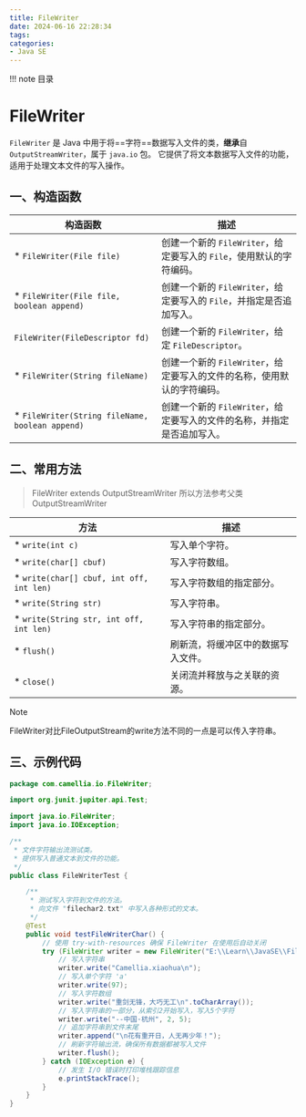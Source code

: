 ```yaml
---
title: FileWriter
date: 2024-06-16 22:28:34
tags:
categories:
- Java SE
---
```


!!! note 目录
<!-- toc -->

# FileWriter

`FileWriter` 是 Java 中用于将==字符==数据写入文件的类，**继承**自 `OutputStreamWriter`，属于 `java.io` 包。
它提供了将文本数据写入文件的功能，适用于处理文本文件的写入操作。

## 一、构造函数

| 构造函数                                            | 描述                                           |
|-------------------------------------------------|----------------------------------------------|
| * `FileWriter(File file)`                       | 创建一个新的 `FileWriter`，给定要写入的 `File`，使用默认的字符编码。 |
| * `FileWriter(File file, boolean append)`       | 创建一个新的 `FileWriter`，给定要写入的 `File`，并指定是否追加写入。 |
| `FileWriter(FileDescriptor fd)`                 | 创建一个新的 `FileWriter`，给定 `FileDescriptor`。     |
| * `FileWriter(String fileName)`                 | 创建一个新的 `FileWriter`，给定要写入的文件的名称，使用默认的字符编码。   |
| * `FileWriter(String fileName, boolean append)` | 创建一个新的 `FileWriter`，给定要写入的文件的名称，并指定是否追加写入。   |

## 二、常用方法

> FileWriter extends OutputStreamWriter
> 所以方法参考父类OutputStreamWriter

| 方法                                       | 描述                |
|------------------------------------------|-------------------|
| * `write(int c)`                         | 写入单个字符。           |
| * `write(char[] cbuf)`                   | 写入字符数组。           |
| * `write(char[] cbuf, int off, int len)` | 写入字符数组的指定部分。      |
| * `write(String str)`                    | 写入字符串。            |
| * `write(String str, int off, int len)`  | 写入字符串的指定部分。       |
| * `flush()`                              | 刷新流，将缓冲区中的数据写入文件。 |
| * `close()`                              | 关闭流并释放与之关联的资源。    |

> [!NOTE]
>
> FileWriter对比FileOutputStream的write方法不同的一点是可以传入字符串。



## 三、示例代码

```java
package com.camellia.io.FileWriter;

import org.junit.jupiter.api.Test;

import java.io.FileWriter;
import java.io.IOException;

/**
 * 文件字符输出流测试类。
 * 提供写入普通文本到文件的功能。
 */
public class FileWriterTest {

    /**
     * 测试写入字符到文件的方法。
     * 向文件 "filechar2.txt" 中写入各种形式的文本。
     */
    @Test
    public void testFileWriterChar() {
        // 使用 try-with-resources 确保 FileWriter 在使用后自动关闭
        try (FileWriter writer = new FileWriter("E:\\Learn\\JavaSE\\File\\filechar2.txt")) {
            // 写入字符串
            writer.write("Camellia.xiaohua\n");
            // 写入单个字符 'a'
            writer.write(97);
            // 写入字符数组
            writer.write("重剑无锋，大巧无工\n".toCharArray());
            // 写入字符串的一部分，从索引2开始写入，写入5个字符
            writer.write("--中国·杭州", 2, 5);
            // 追加字符串到文件末尾
            writer.append("\n花有重开日，人无再少年！");
            // 刷新字符输出流，确保所有数据都被写入文件
            writer.flush();
        } catch (IOException e) {
            // 发生 I/O 错误时打印堆栈跟踪信息
            e.printStackTrace();
        }
    }
}

```


